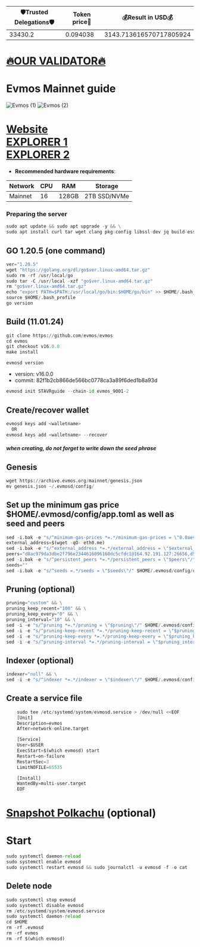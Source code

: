 <!-- START_TABLE -->
| 🛡Trusted Delegations🛡 | Token price🧲 | 💰Result in USD💰 |
|-------------|---------|---------------|
| 33430.2 | 0.094038 | 3143.713616570717805924 |

<!-- END_TABLE -->























[🔥OUR VALIDATOR🔥](https://restake.app/evmos/evmosvaloper1v3q2kuups8gzjk2930haevwn08gl9vfld69m9g)
=


# Evmos Mainnet guide
![Evmos (1)](https://user-images.githubusercontent.com/44331529/180597649-e0fdcf22-9c86-4c7a-9133-af576fc7631d.png)
![Evmos (2)](https://user-images.githubusercontent.com/44331529/180597656-9b765fb8-ef2c-41cc-977f-cdc7c51a6c3a.png)

[Website](https://evmos.org/) \
[EXPLORER 1](https://explorer.stavr.tech/evmos) \
[EXPLORER 2](https://www.mintscan.io/evmos/validators)
=
- **Recommended hardware requirements**:

| Network   |CPU | RAM  | Storage  | 
|-----------|----|------|----------|
| Mainnet   |  16| 128GB| 2TB SSD/NVMe |

### Preparing the server
```python
sudo apt update && sudo apt upgrade -y && \
sudo apt install curl tar wget clang pkg-config libssl-dev jq build-essential bsdmainutils git make ncdu gcc git jq chrony liblz4-tool -y
```    
## GO 1.20.5 (one command)
```python
ver="1.20.5"
wget "https://golang.org/dl/go$ver.linux-amd64.tar.gz"
sudo rm -rf /usr/local/go
sudo tar -C /usr/local -xzf "go$ver.linux-amd64.tar.gz"
rm "go$ver.linux-amd64.tar.gz"
echo "export PATH=$PATH:/usr/local/go/bin:$HOME/go/bin" >> $HOME/.bash_profile
source $HOME/.bash_profile
go version
```    
## Build    (11.01.24)
```python
git clone https://github.com/evmos/evmos
cd evmos
git checkout v16.0.0
make install
```

`evmosd version`
+ version: v16.0.0
+ commit: 82f1b2cb866de566bc0778ca3a89f6ded1b8a93d

```python
evmosd init STAVRguide --chain-id evmos_9001-2
```
 
## Create/recover wallet
```python
evmosd keys add <walletname>
  OR
evmosd keys add <walletname> --recover
```
##### when creating, do not forget to write down the seed phrase    
## Genesis
```python
wget https://archive.evmos.org/mainnet/genesis.json
mv genesis.json ~/.evmosd/config/    
```
## Set up the minimum gas price $HOME/.evmosd/config/app.toml as well as seed and peers
```python
sed -i.bak -e "s/^minimum-gas-prices *=.*/minimum-gas-prices = \"0.0aevmos\"/;" ~/.evmosd/config/app.toml
external_address=$(wget -qO- eth0.me)
sed -i.bak -e "s/^external_address *=.*/external_address = \"$external_address:26656\"/" $HOME/.evmosd/config/config.toml
peers="d8ac979da3dbe2f796e2344616096160dc5cfdc1@164.92.191.127:26656,d5d418256279900c3d1fbf2137ce7142d6f6c682@65.108.139.20:26656,1915b0217865b968646768e2761a8669d5e24bd5@65.108.44.149:26656,1a7bee67d6337d09380b824b952872bdc5dca86f@38.242.194.56:26656,b02259a11e4ee46b29668cfc957e530022a3fca1@62.171.142.145:26656,cc321917ce82b6c541c687420ad5ae0b4b5e055a@144.76.224.246:26656"
sed -i.bak -e "s/^persistent_peers *=.*/persistent_peers = \"$peers\"/" $HOME/.evmosd/config/config.toml
seeds=""
sed -i.bak -e "s/^seeds =.*/seeds = \"$seeds\"/" $HOME/.evmosd/config/config.toml 
```    
## Pruning (optional)
```python
pruning="custom" && \
pruning_keep_recent="100" && \
pruning_keep_every="0" && \
pruning_interval="10" && \
sed -i -e "s/^pruning *=.*/pruning = \"$pruning\"/" $HOME/.evmosd/config/app.toml && \
sed -i -e "s/^pruning-keep-recent *=.*/pruning-keep-recent = \"$pruning_keep_recent\"/" $HOME/.evmosd/config/app.toml && \
sed -i -e "s/^pruning-keep-every *=.*/pruning-keep-every = \"$pruning_keep_every\"/" $HOME/.evmosd/config/app.toml && \
sed -i -e "s/^pruning-interval *=.*/pruning-interval = \"$pruning_interval\"/" $HOME/.evmosd/config/app.toml
```
## Indexer (optional)    
```python
indexer="null" && \
sed -i -e "s/^indexer *=.*/indexer = \"$indexer\"/" $HOME/.evmosd/config/config.toml    
```    
## Create a service file
```python
    sudo tee /etc/systemd/system/evmosd.service > /dev/null <<EOF
    [Unit]
    Description=evmos
    After=network-online.target

    [Service]
    User=$USER
    ExecStart=$(which evmosd) start
    Restart=on-failure
    RestartSec=3
    LimitNOFILE=65535

    [Install]
    WantedBy=multi-user.target
    EOF
```

 [Snapshot Polkachu](https://polkachu.com/tendermint_snapshots/evmos)    (optional)
 =
 
# Start
```python
sudo systemctl daemon-reload
sudo systemctl enable evmosd
sudo systemctl restart evmosd && sudo journalctl -u evmosd -f -o cat
```
    
## Delete node
```python
sudo systemctl stop evmosd
sudo systemctl disable evmosd
rm /etc/systemd/system/evmosd.service
sudo systemctl daemon-reload
cd $HOME
rm -rf .evmosd
rm -rf evmos
rm -rf $(which evmosd)
```

